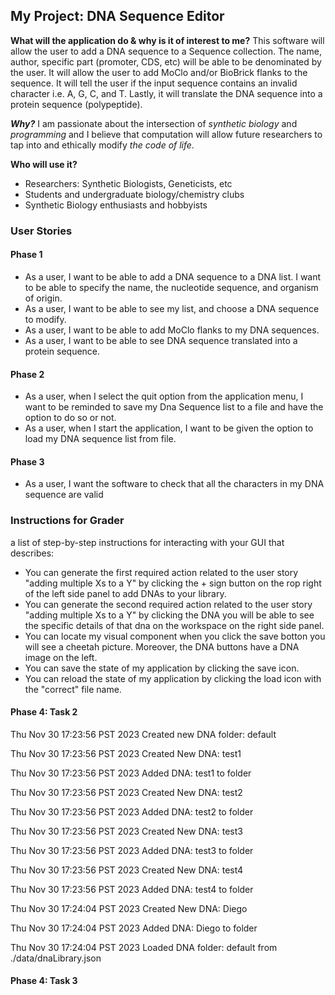 ## My Project: DNA Sequence Editor

**What will the application do & why is it of interest to me?**
This software will allow the user to add a DNA sequence to a Sequence collection. The name, author, specific part 
(promoter, CDS, etc) will be able to be denominated by the user. It will allow the user to add MoClo and/or BioBrick 
flanks to the sequence. It will tell the user if the input sequence contains an invalid character i.e. A, G, C, and T. 
Lastly, it will translate the DNA sequence into a protein sequence (polypeptide). 

***Why?*** I am passionate about the intersection of *synthetic biology* and *programming* and I believe that 
computation will allow future researchers to tap into and ethically modify *the code of life*.

**Who will use it?**
- Researchers: Synthetic Biologists, Geneticists, etc 
- Students and undergraduate biology/chemistry clubs
- Synthetic Biology enthusiasts and hobbyists

### User Stories
#### Phase 1
- As a user, I want to be able to add a DNA sequence to a DNA list. I want to be able to specify
the name, the nucleotide sequence, and organism of origin.
- As a user, I want to be able to see my list, and choose a DNA sequence to modify.
- As a user, I want to be able to add MoClo flanks to my DNA sequences.
- As a user, I want to be able to see DNA sequence translated into a protein sequence.
#### Phase 2
- As a user, when I select the quit option from the application menu, I want to be reminded to save my Dna Sequence list 
to a file and have the option to do so or not. 
- As a user, when I start the application, I want to be given the option to load my DNA sequence list from file.
#### Phase 3
- As a user, I want the software to check that all the characters in my DNA sequence are valid

### Instructions for Grader
a list of step-by-step instructions for interacting with your GUI that describes:
- You can generate the first required action related to the user story "adding multiple Xs to a Y" by clicking the + 
sign button on the rop right of the left side panel to add DNAs to your library.
- You can generate the second required action related to the user story "adding multiple Xs to a Y" by clicking the DNA
you will be able to see the specific details of that dna on the workspace on the right side panel.
- You can locate my visual component when you click the save botton you will see a cheetah picture. Moreover, the DNA 
buttons have a DNA image on the left. 
- You can save the state of my application by clicking the save icon.
- You can reload the state of my application by clicking the load icon with the "correct" file name.


#### Phase 4: Task 2
Thu Nov 30 17:23:56 PST 2023
Created new DNA folder: default

Thu Nov 30 17:23:56 PST 2023
Created New DNA:  test1

Thu Nov 30 17:23:56 PST 2023
Added DNA: test1 to folder

Thu Nov 30 17:23:56 PST 2023
Created New DNA:  test2

Thu Nov 30 17:23:56 PST 2023
Added DNA: test2 to folder

Thu Nov 30 17:23:56 PST 2023
Created New DNA:  test3

Thu Nov 30 17:23:56 PST 2023
Added DNA: test3 to folder

Thu Nov 30 17:23:56 PST 2023
Created New DNA:  test4

Thu Nov 30 17:23:56 PST 2023
Added DNA: test4 to folder

Thu Nov 30 17:24:04 PST 2023
Created New DNA:  Diego

Thu Nov 30 17:24:04 PST 2023
Added DNA: Diego to folder

Thu Nov 30 17:24:04 PST 2023
Loaded DNA folder: default from ./data/dnaLibrary.json

#### Phase 4: Task 3

